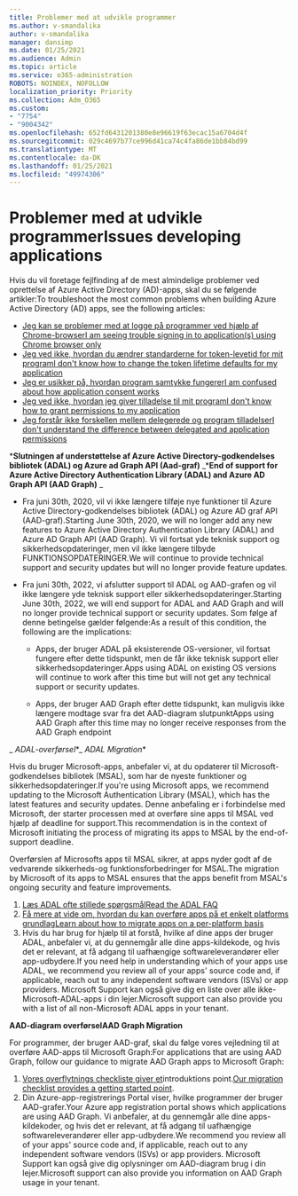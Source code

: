 ```yaml
---
title: Problemer med at udvikle programmer
ms.author: v-smandalika
author: v-smandalika
manager: dansimp
ms.date: 01/25/2021
ms.audience: Admin
ms.topic: article
ms.service: o365-administration
ROBOTS: NOINDEX, NOFOLLOW
localization_priority: Priority
ms.collection: Adm_O365
ms.custom:
- "7754"
- "9004342"
ms.openlocfilehash: 652fd6431201380e8e96619f63ecac15a6704d4f
ms.sourcegitcommit: 029c4697b77ce996d41ca74c4fa86de1bb84bd99
ms.translationtype: MT
ms.contentlocale: da-DK
ms.lasthandoff: 01/25/2021
ms.locfileid: "49974306"
---
```

# <a name="issues-developing-applications"></a><span data-ttu-id="d7f86-102">Problemer med at udvikle programmer</span><span class="sxs-lookup"><span data-stu-id="d7f86-102">Issues developing applications</span></span>

<span data-ttu-id="d7f86-103">Hvis du vil foretage fejlfinding af de mest almindelige problemer ved oprettelse af Azure Active Directory (AD)-apps, skal du se følgende artikler:</span><span class="sxs-lookup"><span data-stu-id="d7f86-103">To troubleshoot the most common problems when building Azure Active Directory (AD) apps, see the following articles:</span></span>

- [<span data-ttu-id="d7f86-104">Jeg kan se problemer med at logge på programmer ved hjælp af Chrome-browser</span><span class="sxs-lookup"><span data-stu-id="d7f86-104">I am seeing trouble signing in to application(s) using Chrome browser only</span></span>](https://docs.microsoft.com/office365/troubleshoot/miscellaneous/chrome-behavior-affects-applications) 
- [<span data-ttu-id="d7f86-105">Jeg ved ikke, hvordan du ændrer standarderne for token-levetid for mit program</span><span class="sxs-lookup"><span data-stu-id="d7f86-105">I don't know how to change the token lifetime defaults for my application</span></span>](https://docs.microsoft.com/azure/active-directory/develop/registration-config-change-token-lifetime-how-to) 
- [<span data-ttu-id="d7f86-106">Jeg er usikker på, hvordan program samtykke fungerer</span><span class="sxs-lookup"><span data-stu-id="d7f86-106">I am confused about how application consent works</span></span>](https://docs.microsoft.com/azure/active-directory/application-dev-consent-framework) 
- [<span data-ttu-id="d7f86-107">Jeg ved ikke, hvordan jeg giver tilladelse til mit program</span><span class="sxs-lookup"><span data-stu-id="d7f86-107">I don't know how to grant permissions to my application</span></span>](https://docs.microsoft.com/azure/active-directory/manage-apps/configure-user-consent) 
- [<span data-ttu-id="d7f86-108">Jeg forstår ikke forskellen mellem delegerede og program tilladelser</span><span class="sxs-lookup"><span data-stu-id="d7f86-108">I don't understand the difference between delegated and application permissions</span></span>](https://docs.microsoft.com/azure/active-directory/develop/delegated-and-app-perms)

<span data-ttu-id="d7f86-109">\***Slutningen af understøttelse af Azure Active Directory-godkendelses bibliotek (ADAL) og Azure ad Graph API (Aad-graf)** _</span><span class="sxs-lookup"><span data-stu-id="d7f86-109">\***End of support for Azure Active Directory Authentication Library (ADAL) and Azure AD Graph API (AAD Graph)** _</span></span>

- <span data-ttu-id="d7f86-110">Fra juni 30th, 2020, vil vi ikke længere tilføje nye funktioner til Azure Active Directory-godkendelses bibliotek (ADAL) og Azure AD graf API (AAD-graf).</span><span class="sxs-lookup"><span data-stu-id="d7f86-110">Starting June 30th, 2020, we will no longer add any new features to Azure Active Directory Authentication Library (ADAL) and Azure AD Graph API (AAD Graph).</span></span> <span data-ttu-id="d7f86-111">Vi vil fortsat yde teknisk support og sikkerhedsopdateringer, men vil ikke længere tilbyde FUNKTIONSOPDATERINGER.</span><span class="sxs-lookup"><span data-stu-id="d7f86-111">We will continue to provide technical support and security updates but will no longer provide feature updates.</span></span>

- <span data-ttu-id="d7f86-112">Fra juni 30th, 2022, vi afslutter support til ADAL og AAD-grafen og vil ikke længere yde teknisk support eller sikkerhedsopdateringer.</span><span class="sxs-lookup"><span data-stu-id="d7f86-112">Starting June 30th, 2022, we will end support for ADAL and AAD Graph and will no longer provide technical support or security updates.</span></span> <span data-ttu-id="d7f86-113">Som følge af denne betingelse gælder følgende:</span><span class="sxs-lookup"><span data-stu-id="d7f86-113">As a result of this condition, the following are the implications:</span></span>

    - <span data-ttu-id="d7f86-114">Apps, der bruger ADAL på eksisterende OS-versioner, vil fortsat fungere efter dette tidspunkt, men de får ikke teknisk support eller sikkerhedsopdateringer.</span><span class="sxs-lookup"><span data-stu-id="d7f86-114">Apps using ADAL on existing OS versions will continue to work after this time but will not get any technical support or security updates.</span></span>

    - <span data-ttu-id="d7f86-115">Apps, der bruger AAD Graph efter dette tidspunkt, kan muligvis ikke længere modtage svar fra det AAD-diagram slutpunkt</span><span class="sxs-lookup"><span data-stu-id="d7f86-115">Apps using AAD Graph after this time may no longer receive responses from the AAD Graph endpoint</span></span>

<span data-ttu-id="d7f86-116">_ *ADAL-overførsel*\*</span><span class="sxs-lookup"><span data-stu-id="d7f86-116">_ *ADAL Migration*\*</span></span>

<span data-ttu-id="d7f86-117">Hvis du bruger Microsoft-apps, anbefaler vi, at du opdaterer til Microsoft-godkendelses bibliotek (MSAL), som har de nyeste funktioner og sikkerhedsopdateringer.</span><span class="sxs-lookup"><span data-stu-id="d7f86-117">If you're using Microsoft apps, we recommend updating to the Microsoft Authentication Library (MSAL), which has the latest features and security updates.</span></span> <span data-ttu-id="d7f86-118">Denne anbefaling er i forbindelse med Microsoft, der starter processen med at overføre sine apps til MSAL ved hjælp af deadline for support.</span><span class="sxs-lookup"><span data-stu-id="d7f86-118">This recommendation is in the context of Microsoft initiating the process of migrating its apps to MSAL by the end-of-support deadline.</span></span> 

<span data-ttu-id="d7f86-119">Overførslen af Microsofts apps til MSAL sikrer, at apps nyder godt af de vedvarende sikkerheds-og funktionsforbedringer for MSAL.</span><span class="sxs-lookup"><span data-stu-id="d7f86-119">The migration by Microsoft of its apps to MSAL ensures that the apps benefit from MSAL's ongoing security and feature improvements.</span></span>

1. [<span data-ttu-id="d7f86-120">Læs ADAL ofte stillede spørgsmål</span><span class="sxs-lookup"><span data-stu-id="d7f86-120">Read the ADAL FAQ</span></span>](https://docs.microsoft.com/azure/active-directory/develop/msal-migration#frequently-asked-questions-faq) 
2. [<span data-ttu-id="d7f86-121">Få mere at vide om, hvordan du kan overføre apps på et enkelt platforms grundlag</span><span class="sxs-lookup"><span data-stu-id="d7f86-121">Learn about how to migrate apps on a per-platform basis</span></span>](https://docs.microsoft.com/azure/active-directory/develop/msal-migration#frequently-asked-questions-faq) 
3. <span data-ttu-id="d7f86-122">Hvis du har brug for hjælp til at forstå, hvilke af dine apps der bruger ADAL, anbefaler vi, at du gennemgår alle dine apps-kildekode, og hvis det er relevant, at få adgang til uafhængige softwareleverandører eller app-udbydere.</span><span class="sxs-lookup"><span data-stu-id="d7f86-122">If you need help in understanding which of your apps use ADAL, we recommend you review all of your apps' source code and, if applicable, reach out to any independent software vendors (ISVs) or app providers.</span></span> <span data-ttu-id="d7f86-123">Microsoft Support kan også give dig en liste over alle ikke-Microsoft-ADAL-apps i din lejer.</span><span class="sxs-lookup"><span data-stu-id="d7f86-123">Microsoft support can also provide you with a list of all non-Microsoft ADAL apps in your tenant.</span></span>

<span data-ttu-id="d7f86-124">**AAD-diagram overførsel**</span><span class="sxs-lookup"><span data-stu-id="d7f86-124">**AAD Graph Migration**</span></span>

<span data-ttu-id="d7f86-125">For programmer, der bruger AAD-graf, skal du følge vores vejledning til at overføre AAD-apps til Microsoft Graph:</span><span class="sxs-lookup"><span data-stu-id="d7f86-125">For applications that are using AAD Graph, follow our guidance to migrate AAD Graph apps to Microsoft Graph:</span></span>

1. <span data-ttu-id="d7f86-126">[Vores overflytnings checkliste giver et](https://docs.microsoft.com/graph/migrate-azure-ad-graph-planning-checklist)introduktions point.</span><span class="sxs-lookup"><span data-stu-id="d7f86-126">[Our migration checklist provides a getting started point](https://docs.microsoft.com/graph/migrate-azure-ad-graph-planning-checklist).</span></span> 
2. <span data-ttu-id="d7f86-127">Din Azure-app-registrerings Portal viser, hvilke programmer der bruger AAD-grafer.</span><span class="sxs-lookup"><span data-stu-id="d7f86-127">Your Azure app registration portal shows which applications are using AAD Graph.</span></span> <span data-ttu-id="d7f86-128">Vi anbefaler, at du gennemgår alle dine apps-kildekoder, og hvis det er relevant, at få adgang til uafhængige softwareleverandører eller app-udbydere.</span><span class="sxs-lookup"><span data-stu-id="d7f86-128">We recommend you review all of your apps' source code and, if applicable, reach out to any independent software vendors (ISVs) or app providers.</span></span> <span data-ttu-id="d7f86-129">Microsoft Support kan også give dig oplysninger om AAD-diagram brug i din lejer.</span><span class="sxs-lookup"><span data-stu-id="d7f86-129">Microsoft support can also provide you information on AAD Graph usage in your tenant.</span></span>







